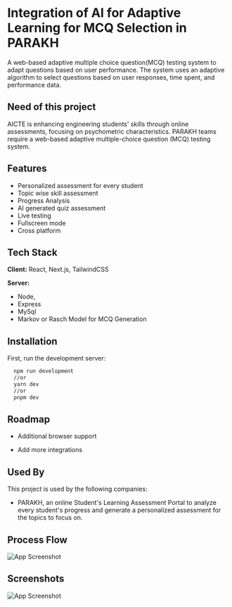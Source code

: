 
# Integration of AI for Adaptive Learning for MCQ Selection in PARAKH

A web-based adaptive multiple choice question(MCQ) testing system to adapt questions based on user performance. The system uses an adaptive algorithm to select questions based on user responses, time spent, and performance data.


## Need of this project
AICTE is enhancing engineering students' skills through online assessments, focusing on psychometric characteristics. PARAKH teams require a web-based adaptive multiple-choice question (MCQ) testing system.
## Features

-  Personalized assessment for every student
- Topic wise skill assessment
- Progress Analysis
- AI generated quiz assessment
- Live testing
- Fullscreen mode
- Cross platform


## Tech Stack

**Client:** React, Next.js, TailwindCSS

**Server:** 
- Node,
- Express 
- MySql
- Markov or Rasch Model for MCQ Generation


## Installation

First, run the development server:

```bash
  npm run development
  //or 
  yarn dev
  //or
  pnpm dev
```

    
## Roadmap

- Additional browser support

- Add more integrations


## Used By

This project is used by the following companies:

- PARAKH, an online Student's Learning Assessment Portal to analyze every student's progress and generate a personalized assessment for the topics to focus on.


## Process Flow
![App Screenshot](https://paste.pics/5d9467daf94d32b1316ce6c01754f4d6)

## Screenshots

![App Screenshot](https://paste.pics/PETWU)

